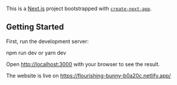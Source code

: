 This is a [Next.js](https://nextjs.org/) project bootstrapped with [`create-next-app`](https://github.com/vercel/next.js/tree/canary/packages/create-next-app).

## Getting Started

First, run the development server:

npm run dev or yarn dev

Open [http://localhost:3000](http://localhost:3000) with your browser to see the result.

The website is live on https://flourishing-bunny-b0a20c.netlify.app/

